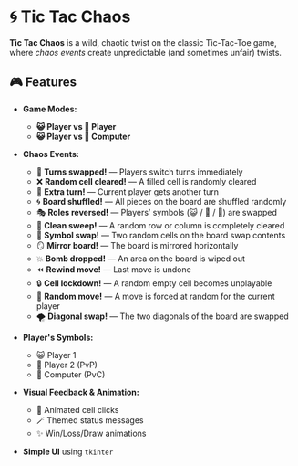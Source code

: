 # 🌀 Tic Tac Chaos

**Tic Tac Chaos** is a wild, chaotic twist on the classic Tic-Tac-Toe game, where *chaos events* create unpredictable (and sometimes unfair) twists.

## 🎮 Features

- **Game Modes:**
  - **😺 Player vs 🐶 Player**
  - **😺 Player vs 🤖 Computer**

- **Chaos Events:**
  - 🔁 **Turns swapped!** — Players switch turns immediately
  - ❌ **Random cell cleared!** — A filled cell is randomly cleared
  - 🔄 **Extra turn!** — Current player gets another turn
  - 🌀 **Board shuffled!** — All pieces on the board are shuffled randomly
  - 🎭 **Roles reversed!** — Players’ symbols (😺 / 🐶 / 🤖) are swapped
  - 🧹 **Clean sweep!** — A random row or column is completely cleared
  - 🔀 **Symbol swap!** — Two random cells on the board swap contents
  - 🪞 **Mirror board!** — The board is mirrored horizontally
  - 💥 **Bomb dropped!** — An area on the board is wiped out
  - ⏪ **Rewind move!** — Last move is undone
  - 🔒 **Cell lockdown!** — A random empty cell becomes unplayable
  - 🎲 **Random move!** — A move is forced at random for the current player
  - 🌪️ **Diagonal swap!** — The two diagonals of the board are swapped

- **Player's Symbols:**
  - 😺 Player 1  
  - 🐶 Player 2 (PvP)  
  - 🤖 Computer (PvC)

- **Visual Feedback & Animation:**
  - 🎨 Animated cell clicks  
  - 🪄 Themed status messages  
  - ✨ Win/Loss/Draw animations  

- **Simple UI** using `tkinter`
